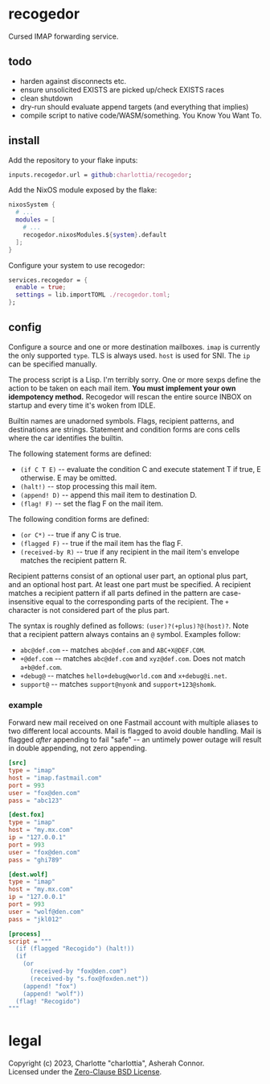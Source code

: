 # recogedor

Cursed IMAP forwarding service.


## todo

* harden against disconnects etc.
* ensure unsolicited EXISTS are picked up/check EXISTS races
* clean shutdown
* dry-run should evaluate append targets (and everything that implies)
* compile script to native code/WASM/something. You Know You Want To.


## install

Add the repository to your flake inputs:

```nix
inputs.recogedor.url = github:charlottia/recogedor;
```

Add the NixOS module exposed by the flake:

```nix
nixosSystem {
  # ...
  modules = [
    # ...
    recogedor.nixosModules.${system}.default
  ];
}
```

Configure your system to use recogedor:

```nix
services.recogedor = {
  enable = true;
  settings = lib.importTOML ./recogedor.toml;
};
```


## config

Configure a source and one or more destination mailboxes.  `imap` is currently the only supported
`type`.  TLS is always used.  `host` is used for SNI.  The `ip` can be specified manually.

The process script is a Lisp.  I'm terribly sorry.  One or more sexps define the action to be taken
on each mail item.  **You must implement your own idempotency method.**  Recogedor will rescan the
entire source INBOX on startup and every time it's woken from IDLE.

Builtin names are unadorned symbols. Flags, recipient patterns, and destinations are strings.
Statement and condition forms are cons cells where the car identifies the builtin.

The following statement forms are defined:

* `(if C T E)` -- evaluate the condition C and execute statement T if true, E otherwise.  E may be
  omitted.
* `(halt!)` -- stop processing this mail item.
* `(append! D)` -- append this mail item to destination D.
* `(flag! F)` -- set the flag F on the mail item.

The following condition forms are defined:

* `(or C*)` -- true if any C is true.
* `(flagged F)` -- true if the mail item has the flag F.
* `(received-by R)` -- true if any recipient in the mail item's envelope matches the recipient
  pattern R.

Recipient patterns consist of an optional user part, an optional plus part, and an optional host
part.  At least one part must be specified.  A recipient matches a recipient pattern if all parts
defined in the pattern are case-insensitive equal to the corresponding parts of the recipient.  The
`+` character is not considered part of the plus part.

The syntax is roughly defined as follows: `(user)?(+plus)?@(host)?`.  Note that a recipient pattern
always contains an `@` symbol.  Examples follow:

* `abc@def.com` -- matches `abc@def.com` and `ABC+X@DEF.COM`.
* `+@def.com` -- matches `abc@def.com` and `xyz@def.com`.  Does not match `a+b@def.com`.
* `+debug@` -- matches `hello+debug@world.com` and `x+debug@i.net`.
* `support@` -- matches `support@nyonk` and `support+123@shomk`.


### example

Forward new mail received on one Fastmail account with multiple aliases to two different local
accounts.  Mail is flagged to avoid double handling.  Mail is flagged *after* appending to fail
"safe" -- an untimely power outage will result in double appending, not zero appending.

```toml
[src]
type = "imap"
host = "imap.fastmail.com"
port = 993
user = "fox@den.com"
pass = "abc123"

[dest.fox]
type = "imap"
host = "my.mx.com"
ip = "127.0.0.1"
port = 993
user = "fox@den.com"
pass = "ghi789"

[dest.wolf]
type = "imap"
host = "my.mx.com"
ip = "127.0.0.1"
port = 993
user = "wolf@den.com"
pass = "jkl012"

[process]
script = """
  (if (flagged "Recogido") (halt!))
  (if
    (or
      (received-by "fox@den.com")
      (received-by "s.fox@foxden.net"))
    (append! "fox")
    (append! "wolf"))
  (flag! "Recogido")
"""
```


# legal

Copyright (c) 2023, Charlotte "charlottia", Asherah Connor.  
Licensed under the [Zero-Clause BSD License](LICENSE.txt).